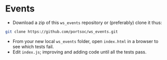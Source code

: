 # Events

* Download a zip of this `ws_events` repository or (preferably) clone it thus:
```bash
git clone https://github.com/portsoc/ws_events.git
```
*  From your new local `ws_events` folder, open `index.html` in a browser to see which tests fail.
*  Edit `index.js`; improving and adding code until all the tests pass.

